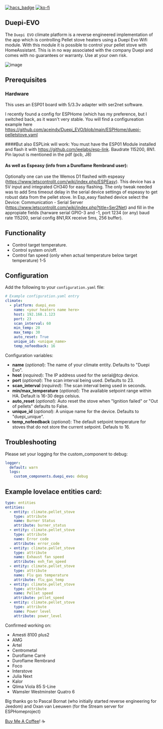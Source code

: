 [![hacs_badge](https://img.shields.io/badge/HACS-Default-orange.svg?style=for-the-badge)](https://github.com/hacs/integration)
[![ko-fi](https://ko-fi.com/img/githubbutton_sm.svg)](https://ko-fi.com/Z8Z050HKY)
## Duepi-EVO
The `Duepi EVO` climate platform is a reverse engineered implementation of the app which is controlling Pellet stove heaters using a Duepi Evo Wifi module.
With this module it is possible to control your pellet stove with HomeAssistant.
This is in no way associated with the company Duepi and comes with no guarantees or warranty. Use at your own risk.

![image](https://github.com/aceindy/Duepi_EVO/assets/94692/5f2bd263-4e17-418d-a467-09fda2802d0e)

## Prerequisites
### Hardware
This uses an ESP01 board with 5/3.3v adapter with ser2net software.

I recently found a config for ESPHome (which has my preference, but I switched back, as it wasn't very stable.
You will find a configureation example here https://github.com/aceindy/Duepi_EVO/blob/main/ESPHome/duepi-pelletstove.yaml


####But also ESPLink will work:
You must have the ESP01 Module installed and flash it with https://github.com/jeelabs/esp-link.
Baudrate 115200, 8N1.
Pin layout is mentioned in the pdf (pcb, J8)

#### As well as Espeasy (info from a Duroflame Rembrand user):
Optionally one can use the Wemos D1 flashed with espeasy (https://www.letscontrolit.com/wiki/index.php/ESPEasy). This device has a 5V input and integrated CH340 for easy flashing. The only tweak needed was to add 5ms timeout delay in the serial device settings of espeasy to get robust data from the pellet stove. In Esp_easy flashed device select the Device: Communication - Serial Server (https://www.letscontrolit.com/wiki/index.php?title=Ser2Net) and fill in the appropiate fields (harware serial GPIO-3 and -1, port 1234 (or any) baud rate 115200, serial config 8N1,RX receive 5ms, 256 buffer). 

## Functionality
- Control target temperature.
- Control system on/off.
- Control fan speed (only when actual temperature below target temperature) 1-5

## Configuration
Add the following to your `configuration.yaml` file:

```yaml
# Example configuration.yaml entry
climate:
  - platform: duepi_evo
    name: <your heaters name here>
    host: 192.168.1.123
    port: 23
    scan_interval: 60
    min_temp: 20
    max_temp: 30
    auto_reset: True
    unique_id: <unique_name>
    temp_nofeedback: 16
```

Configuration variables:

- **name** (*optional*): The name of your climate entity. Defaults to "Duepi Evo".
- **host** (*required*): The IP address used for the serial@tcp device.
- **port** (*optional*): The scan interval being used. Defaults to 23.
- **scan_interval** (*required*): The scan interval being used in seconds.
- **min/max_temperature** (*optional*): The available setpoint range within HA. Default is 16-30 degs celsius.
- **auto_reset** (*optional*): Auto reset the stove when "Ignition failed" or "Out of pellets" defaults to False.
- **unique_id** (*optional*): A unique name for the device. Defaults to "duepi_unique".
- **temp_nofeedback** (*optional*): The default setpoint temperature for stoves that do not store the current setpoint. Defauls to 16.

## Troubleshooting
Please set your logging for the custom_component to debug:
```yaml
logger:
  default: warn
  logs:
    custom_components.duepi_evo: debug
```
## Example lovelace entities card:
```yaml
type: entities
entities:
  - entity: climate.pellet_stove
    type: attribute
    name: Burner Status
    attribute: burner_status
  - entity: climate.pellet_stove
    type: attribute
    name: Error code
    attribute: error_code
  - entity: climate.pellet_stove
    type: attribute
    name: Exhaust fan speed
    attribute: exh_fan_speed
  - entity: climate.pellet_stove
    type: attribute
    name: Flu gas temperature
    attribute: flu_gas_temp
  - entity: climate.pellet_stove
    type: attribute
    name: Pellet speed
    attribute: pellet_speed
  - entity: climate.pellet_stove
    type: attribute
    name: Power level
    attribute: power_level
```

Confirmed working on:
- Amesti 8100 plus2
- AMG
- Artel
- Centrometal
- Duroflame Carré
- Duroflame Rembrand
- Foco
- Interstove
- Julia Next
- Kalor
- Qlima Viola 85 S-Line
- Wamsler Westminster Quatro 6

Big thanks go to Pascal Bornat (who initially started reverse engineering for Jeedom)
and Oxan van Leeuwen (for the Stream server for ESPHomeproject)

[Buy Me A Coffee](https://ko-fi.com/aceindy)! :coffee:

